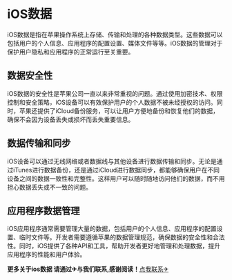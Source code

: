 # iOS数据

iOS数据是指在苹果操作系统上存储、传输和处理的各种数据类型。这些数据可以包括用户的个人信息、应用程序的配置设置、媒体文件等等。iOS数据的管理对于保护用户隐私和应用程序的正常运行至关重要。

## 数据安全性

iOS数据的安全性是苹果公司一直以来非常重视的问题。通过使用加密技术、权限控制和安全策略，iOS设备可以有效保护用户的个人数据不被未经授权的访问。同时，苹果还提供了iCloud备份服务，可以让用户方便地备份和恢复他们的数据，确保不会因为设备丢失或损坏而丢失重要信息。

## 数据传输和同步

iOS设备可以通过无线网络或者数据线与其他设备进行数据传输和同步。无论是通过iTunes进行数据备份，还是通过iCloud进行数据同步，都能够确保用户在不同设备之间的数据一致性和完整性。这样用户可以随时随地访问他们的数据，而不用担心数据丢失或不一致的问题。

## 应用程序数据管理

iOS应用程序通常需要管理大量的数据，包括用户的个人信息、应用程序的配置设置、临时文件等。开发者需要遵循苹果的数据管理规范，确保数据的安全性和合法性。同时，iOS提供了各种API和工具，帮助开发者更好地管理和处理数据，提升应用程序的性能和用户体验。

**更多关于ios数据 请通过✈与我们联系,感谢阅读！**[点我联系✈](https://pc.k02.cc)